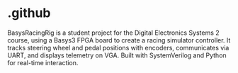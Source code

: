 # .github
BasysRacingRig is a student project for the Digital Electronics Systems 2 course, using a Basys3 FPGA board to create a racing simulator controller. It tracks steering wheel and pedal positions with encoders, communicates via UART, and displays telemetry on VGA. Built with SystemVerilog and Python for real-time interaction.
